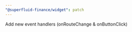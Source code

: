 ```yaml
---
"@superfluid-finance/widget": patch
---
```


Add new event handlers (onRouteChange & onButtonClick)
